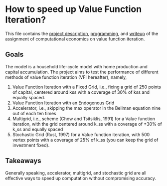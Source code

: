 # How to speed up Value Function Iteration?

This file contains the [project description](https://github.com/wangshasha111/exercise_on_value_function_iteration/blob/master/project_description.pdf), [programming](https://github.com/wangshasha111/exercise_on_value_function_iteration/tree/master/code), and [writeup](https://github.com/wangshasha111/exercise_on_value_function_iteration/blob/master/result_writeup.pdf) of the assignment of computational economics on value function iteration.

## Goals
The model is a household life-cycle model with home production and capital accumulation. 
The project aims to test the performance of different methods of value function iteration (VFI hereafter), namely, 

1. Value Function Iteration with a Fixed Grid, i.e., fixing a grid of 250 points of capital, centered around kss with a coverage of 30% of kss and equally spaced.
2. Value Function Iteration with an Endogenous Grid
3. Accelerator, i.e., skipping the max operator in the Bellman equation nine out of each ten times
4. Multigrid, i.e., scheme (Chow and Tsitsiklis, 1991) for a Value function iteration, with the grid centered around k_ss with a coverage of ±30% of k_ss and equally spaced
5. Stochastic Grid (Rust, 1997) for a Value function iteration, with 500 vertex points with a coverage of 25% of k_ss (you can keep the grid of investment fixed). 

## Takeaways
Generally speaking, accelerator, multigrid, and stochastic grid are all effective ways to speed up computation without compromising accuracy. 

